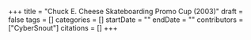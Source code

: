 +++
title = "Chuck E. Cheese Skateboarding Promo Cup (2003)"
draft = false
tags = []
categories = []
startDate = ""
endDate = ""
contributors = ["CyberSnout"]
citations = []
+++
